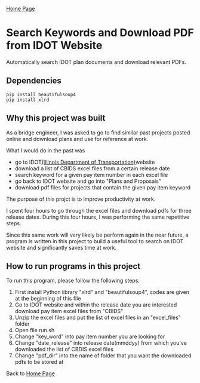 [Home Page](https://yijingxiao.github.io)

# Search Keywords and Download PDF from IDOT Website

Automatically search IDOT plan documents and download relevant PDFs. 

## Dependencies
```
pip install beautifulsoup4
pip install xlrd
```
## Why this project was built
As a bridge engineer, I was asked to go to find similar past projects posted online and download plans and use for reference at work. 

What I would do in the past was

- go to IDOT[(Illinois Department of Transportation)](http://www.idot.illinois.gov/home/resources/Archives/transportation-bulletin-archives)website 
- download a list of CBIDS excel files from a certain release date
- search keyword for a given pay item number in each excel file
- go back to IDOT website and go into "Plans and Proposals"
- download pdf files for projects that contain the given pay item keyword

The purpose of this projct is to improve productivity at work. 

I spent four hours to go through the excel files and download pdfs for three release dates. During this four hours, I was performing the same repetitive steps. 

Since this same work will very likely be perform again in the near future, a program is written in this project to build a useful tool to search on IDOT website and significantly saves time at work.

## How to run programs in this project
To run this program, please follow the following steps:

1. First install Python library "xlrd" and "beautifulsoup4", codes are given at the beginning of this file
2. Go to IDOT website and within the release date you are interested download pay item excel files from "CBIDS" 
3. Unzip the excel files and put the list of excel files in an "excel_files" folder
4. Open file run.sh
5. Change "key_word" into pay item number you are looking for
6. Change "date_release" into release date(mmddyy) from which you've downloaded the list of CBDIS excel files
7. Change "pdf_dir" into the name of folder that you want the downloaded pdfs to be stored at

Back to [Home Page](https://yijingxiao.github.io/)
